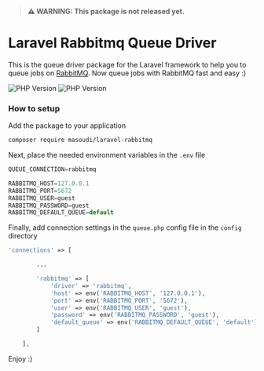 > **⚠ WARNING: This package is not released yet.**  

# Laravel Rabbitmq Queue Driver
This is the queue driver package for the Laravel framework to help you to queue jobs on [RabbitMQ](https://www.rabbitmq.com). Now queue jobs with RabbitMQ fast and easy :)

![PHP Version](https://img.shields.io/badge/PHP-8.1-blue?style=for-the-badge&logo=php)
![PHP Version](https://img.shields.io/badge/Laravel-%5E7.0.1-red?style=for-the-badge&logo=laravel)

### How to setup
Add the package to your application
```bash
composer require masoudi/laravel-rabbitmq
```
Next, place the needed environment variables in the `.env` file
```js
QUEUE_CONNECTION=rabbitmq

RABBITMQ_HOST=127.0.0.1
RABBITMQ_PORT=5672
RABBITMQ_USER=guest
RABBITMQ_PASSWORD=guest
RABBITMQ_DEFAULT_QUEUE=default
```
Finally, add connection settings in the `queue.php` config file in the `config` directory
```php
'connections' => [

        ...

        'rabbitmq' => [
            'driver' => 'rabbitmq',
            'host' => env('RABBITMQ_HOST', '127.0.0.1'),
            'port' => env('RABBITMQ_PORT', '5672'),
            'user' => env('RABBITMQ_USER', 'guest'),
            'password' => env('RABBITMQ_PASSWORD', 'guest'),
            'default_queue' => env('RABBITMQ_DEFAULT_QUEUE', 'default'),
        ]

    ],
```

Enjoy :)
